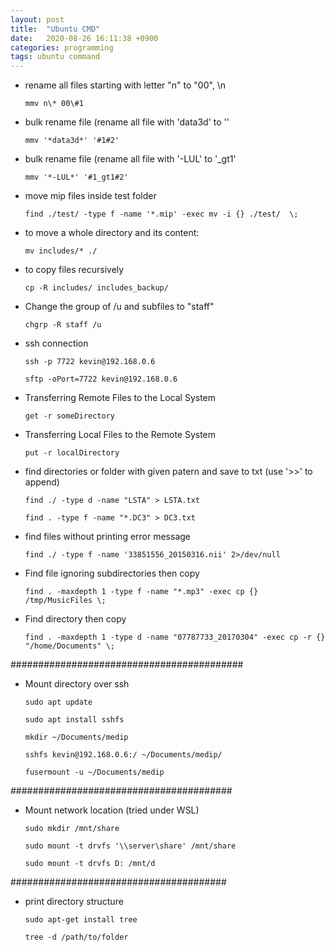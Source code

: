 ```yaml
---
layout: post
title:  "Ubuntu CMD"
date:   2020-08-26 16:11:38 +0900
categories: programming
tags: ubuntu command
---
```

- rename all files starting with letter "n" to "00", \n

    `mmv n\* 00\#1`

- bulk rename file (rename all file with 'data3d' to ''

    `mmv '*data3d*' '#1#2'`

- bulk rename file (rename all file with '-LUL' to '_gt1'

    `mmv '*-LUL*' '#1_gt1#2'`

- move mip files inside test folder 

    `find ./test/ -type f -name '*.mip' -exec mv -i {} ./test/  \;`

- to move a whole directory and its content:

    `mv includes/* ./`

- to copy files recursively

    `cp -R includes/ includes_backup/`

- Change the group of /u and subfiles to "staff"

    `chgrp -R staff /u`

- ssh connection

    `ssh -p 7722 kevin@192.168.0.6`

    `sftp -oPort=7722 kevin@192.168.0.6`

- Transferring Remote Files to the Local System

    `get -r someDirectory`

-  Transferring Local Files to the Remote System

    `put -r localDirectory`

-  find directories or folder with given patern and save to txt (use '>>' to append)

    `find ./ -type d -name "LSTA" > LSTA.txt`

    `find . -type f -name "*.DC3" > DC3.txt`

-  find files without printing error message

    `find ./ -type f -name '33851556_20150316.nii' 2>/dev/null`

-  Find file ignoring subdirectories then copy

    `find . -maxdepth 1 -type f -name "*.mp3" -exec cp {} /tmp/MusicFiles \;`

-  Find directory then copy

    `find . -maxdepth 1 -type d -name "07787733_20170304" -exec cp -r {} "/home/Documents" \;`

##########################################
-  Mount directory over ssh

    `sudo apt update`

    `sudo apt install sshfs`

    `mkdir ~/Documents/medip`

    `sshfs kevin@192.168.0.6:/ ~/Documents/medip/`

    `fusermount -u ~/Documents/medip`

########################################
-  Mount network location (tried under WSL)

    `sudo mkdir /mnt/share`

    `sudo mount -t drvfs '\\server\share' /mnt/share`

    `sudo mount -t drvfs D: /mnt/d`

#######################################
-  print directory structure

    `sudo apt-get install tree`

    `tree -d /path/to/folder`
